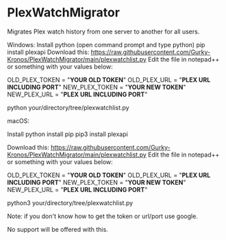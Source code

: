 # PlexWatchMigrator
Migrates Plex watch history from one server to another for all users.

Windows:
Install python (open command prompt and type python)
pip install plexapi
Download this: https://raw.githubusercontent.com/Gurky-Kronos/PlexWatchMigrator/main/plexwatchlist.py
Edit the file in notepad++ or something with your values below:

OLD_PLEX_TOKEN = "**YOUR OLD TOKEN**"
OLD_PLEX_URL = "**PLEX URL INCLUDING PORT**"
NEW_PLEX_TOKEN = "**YOUR NEW TOKEN**"
NEW_PLEX_URL =  "**PLEX URL INCLUDING PORT**"

python your/directory/tree/plexwatchlist.py

macOS:

Install python
install pip
pip3 install plexapi

Download this: https://raw.githubusercontent.com/Gurky-Kronos/PlexWatchMigrator/main/plexwatchlist.py
Edit the file in notepad++ or something with your values below:

OLD_PLEX_TOKEN = "**YOUR OLD TOKEN**"
OLD_PLEX_URL = "**PLEX URL INCLUDING PORT**"
NEW_PLEX_TOKEN = "**YOUR NEW TOKEN**"
NEW_PLEX_URL =  "**PLEX URL INCLUDING PORT**"

python3 your/directory/tree/plexwatchlist.py

Note: if you don't know how to get the token or url/port use google.

No support will be offered with this.
